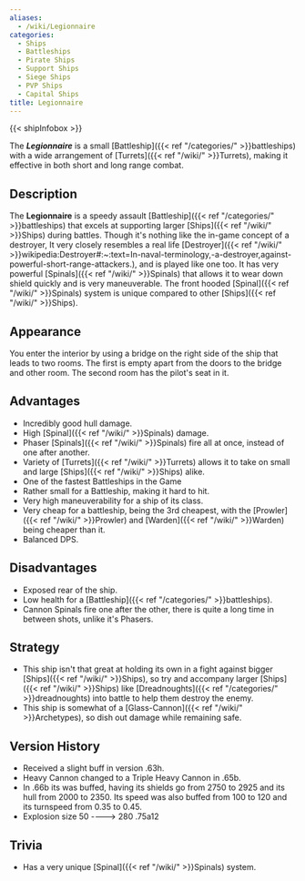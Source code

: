 ```yaml
---
aliases:
  - /wiki/Legionnaire
categories:
  - Ships
  - Battleships
  - Pirate Ships
  - Support Ships
  - Siege Ships
  - PVP Ships
  - Capital Ships
title: Legionnaire
---
```


{{< shipInfobox >}}

The **_Legionnaire_** is a small [Battleship]({{< ref "/categories/" >}}battleships) with a wide arrangement of [Turrets]({{< ref "/wiki/" >}}Turrets), making it effective in both short and long range combat.

## Description

The **Legionnaire** is a speedy assault [Battleship]({{< ref "/categories/" >}}battleships) that excels at supporting larger [Ships]({{< ref "/wiki/" >}}Ships) during battles. Though it's nothing like the in-game concept of a destroyer, It very closely resembles a real life [Destroyer]({{< ref "/wiki/" >}}wikipedia:Destroyer#:~:text=In-naval-terminology,-a-destroyer,against-powerful-short-range-attackers.), and is played like one too. It has very powerful [Spinals]({{< ref "/wiki/" >}}Spinals) that allows it to wear down shield quickly and is very maneuverable. The front hooded [Spinal]({{< ref "/wiki/" >}}Spinals) system is unique compared to other [Ships]({{< ref "/wiki/" >}}Ships).

## Appearance

You enter the interior by using a bridge on the right side of the ship that leads to two rooms. The first is empty apart from the doors to the bridge and other room. The second room has the pilot's seat in it.

## Advantages

- Incredibly good hull damage.
- High [Spinal]({{< ref "/wiki/" >}}Spinals) damage.
- Phaser [Spinals]({{< ref "/wiki/" >}}Spinals) fire all at once, instead of one after another.
- Variety of [Turrets]({{< ref "/wiki/" >}}Turrets) allows it to take on small and large [Ships]({{< ref "/wiki/" >}}Ships) alike.
- One of the fastest Battleships in the Game
- Rather small for a Battleship, making it hard to hit.
- Very high maneuverability for a ship of its class.
- Very cheap for a battleship, being the 3rd cheapest, with the [Prowler]({{< ref "/wiki/" >}}Prowler) and [Warden]({{< ref "/wiki/" >}}Warden) being cheaper than it.
- Balanced DPS.

## Disadvantages

- Exposed rear of the ship.
- Low health for a [Battleship]({{< ref "/categories/" >}}battleships).
- Cannon Spinals fire one after the other, there is quite a long time in between shots, unlike it's Phasers.

## Strategy

- This ship isn't that great at holding its own in a fight against bigger [Ships]({{< ref "/wiki/" >}}Ships), so try and accompany larger [Ships]({{< ref "/wiki/" >}}Ships) like [Dreadnoughts]({{< ref "/categories/" >}}dreadnoughts) into battle to help them destroy the enemy.
- This ship is somewhat of a [Glass-Cannon]({{< ref "/wiki/" >}}Archetypes), so dish out damage while remaining safe.

## Version History

- Received a slight buff in version .63h.
- Heavy Cannon changed to a Triple Heavy Cannon in .65b.
- In .66b its was buffed, having its shields go from 2750 to 2925 and its hull from 2000 to 2350. Its speed was also buffed from 100 to 120 and its turnspeed from 0.35 to 0.45.
- Explosion size 50 ----> 280 .75a12

## Trivia

- Has a very unique [Spinal]({{< ref "/wiki/" >}}Spinals) system.
